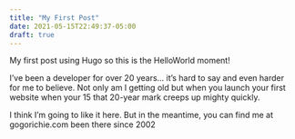 ```yaml
---
title: "My First Post"
date: 2021-05-15T22:49:37-05:00
draft: true
---
```

My first post using Hugo so this is the HelloWorld moment!

I’ve been a developer for over 20 years… it’s hard to say and even harder for me to believe. Not only am I getting old but when you launch your first website when your 15 that 20-year mark creeps up mighty quickly.

I think I’m going to like it here. But in the meantime, you can find me at gogorichie.com been there since 2002
